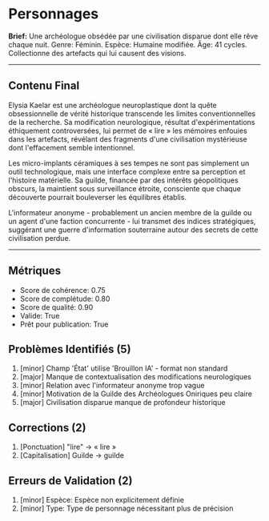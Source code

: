 # Personnages

**Brief:** Une archéologue obsédée par une civilisation disparue dont elle rêve chaque nuit. Genre: Féminin. Espèce: Humaine modifiée. Âge: 41 cycles. Collectionne des artefacts qui lui causent des visions.

---

## Contenu Final

Elysia Kaelar est une archéologue neuroplastique dont la quête obsessionnelle de vérité historique transcende les limites conventionnelles de la recherche. Sa modification neurologique, résultat d'expérimentations éthiquement controversées, lui permet de « lire » les mémoires enfouies dans les artefacts, révélant des fragments d'une civilisation mystérieuse dont l'effacement semble intentionnel.

Les micro-implants céramiques à ses tempes ne sont pas simplement un outil technologique, mais une interface complexe entre sa perception et l'histoire matérielle. Sa guilde, financée par des intérêts géopolitiques obscurs, la maintient sous surveillance étroite, consciente que chaque découverte pourrait bouleverser les équilibres établis.

L'informateur anonyme - probablement un ancien membre de la guilde ou un agent d'une faction concurrente - lui transmet des indices stratégiques, suggérant une guerre d'information souterraine autour des secrets de cette civilisation perdue.

---

## Métriques

- Score de cohérence: 0.75
- Score de complétude: 0.80
- Score de qualité: 0.90
- Valide: True
- Prêt pour publication: True

## Problèmes Identifiés (5)

1. [minor] Champ 'État' utilise 'Brouillon IA' - format non standard
2. [major] Manque de contextualisation des modifications neurologiques
3. [minor] Relation avec l'informateur anonyme trop vague
4. [minor] Motivation de la Guilde des Archéologues Oniriques peu claire
5. [major] Civilisation disparue manque de profondeur historique

## Corrections (2)

1. [Ponctuation] "lire" -> « lire »
2. [Capitalisation] Guilde -> guilde

## Erreurs de Validation (2)

1. [minor] Espèce: Espèce non explicitement définie
2. [minor] Type: Type de personnage nécessitant plus de précision
